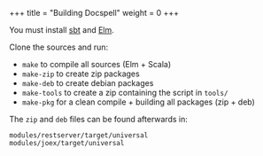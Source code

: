 +++
title = "Building Docspell"
weight = 0
+++


You must install [sbt](https://scala-sbt.org) and [Elm](https://elm-lang.org).

Clone the sources and run:

- `make` to compile all sources (Elm + Scala)
- `make-zip` to create zip packages
- `make-deb` to create debian packages
- `make-tools` to create a zip containing the script in `tools/`
- `make-pkg` for a clean compile + building all packages (zip + deb)

The `zip` and `deb` files can be found afterwards in:

```
modules/restserver/target/universal
modules/joex/target/universal
```
